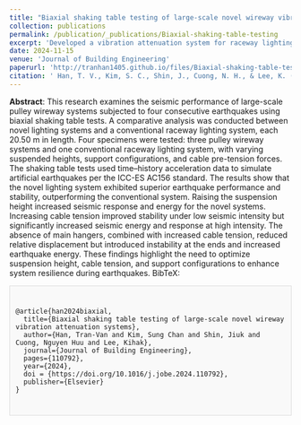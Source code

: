 ```yaml
---
title: "Biaxial shaking table testing of large-scale novel wireway vibration attenuation systems"
collection: publications
permalink: /publication/_publications/Biaxial-shaking-table-testing
excerpt: 'Developed a vibration attenuation system for raceway lighting, integrating a pulley friction damper to enhance earthquake survivability.'
date: 2024-11-15
venue: 'Journal of Building Engineering'
paperurl: 'http://tranhan1405.github.io/files/Biaxial-shaking-table-testing.pdf'
citation: ' Han, T. V., Kim, S. C., Shin, J., Cuong, N. H., & Lee, K. (2024). Tri-axial shaking table testing of lighting support systems with pulley friction dampers and integrated dummy masses. Results in Engineering, 21, 101706.'
---
```

**Abstract**: This research examines the seismic performance of large-scale pulley wireway systems subjected to four consecutive earthquakes using biaxial shaking table tests. A comparative analysis was conducted between novel lighting systems and a conventional raceway lighting system, each 20.50 m in length. Four specimens were tested: three pulley wireway systems and one conventional raceway lighting system, with varying suspended heights, support configurations, and cable pre-tension forces. The shaking table tests used time–history acceleration data to simulate artificial earthquakes per the ICC-ES AC156 standard. The results show that the novel lighting system exhibited superior earthquake performance and stability, outperforming the conventional system. Raising the suspension height increased seismic response and energy for the novel systems. Increasing cable tension improved stability under low seismic intensity but significantly increased seismic energy and response at high intensity. The absence of main hangers, combined with increased cable tension, reduced relative displacement but introduced instability at the ends and increased earthquake energy. These findings highlight the need to optimize suspension height, cable tension, and support configurations to enhance system resilience during earthquakes.
BibTeX: 
  <div style="border: 1px solid #ddd; padding: 10px; background-color: #f9f9f9;">
  <pre><code>
@article{han2024biaxial,
  title={Biaxial shaking table testing of large-scale novel wireway vibration attenuation systems},
  author={Han, Tran-Van and Kim, Sung Chan and Shin, Jiuk and Cuong, Nguyen Huu and Lee, Kihak},
  journal={Journal of Building Engineering},
  pages={110792},
  year={2024},
  doi = {https://doi.org/10.1016/j.jobe.2024.110792},
  publisher={Elsevier}
}
  </code></pre>
  </div>



